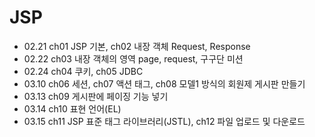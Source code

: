 # JSP
+ 02.21 ch01 JSP 기본, ch02 내장 객체 Request, Response
+ 02.22 ch03 내장 객체의 영역 page, request, 구구단 미션
+ 02.24 ch04 쿠키, ch05 JDBC
+ 03.10 ch06 세션, ch07 액션 태그, ch08 모델1 방식의 회원제 게시판 만들기
+ 03.13 ch09 게시판에 페이징 기능 넣기
+ 03.14 ch10 표현 언어(EL)
+ 03.15 ch11 JSP 표준 태그 라이브러리(JSTL), ch12 파일 업로드 및 다운로드
